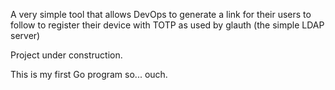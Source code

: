 A very simple tool that allows DevOps to generate a link for their users to follow to register their device with TOTP as used by glauth (the simple LDAP server)

Project under construction.

This is my first Go program so... ouch.

